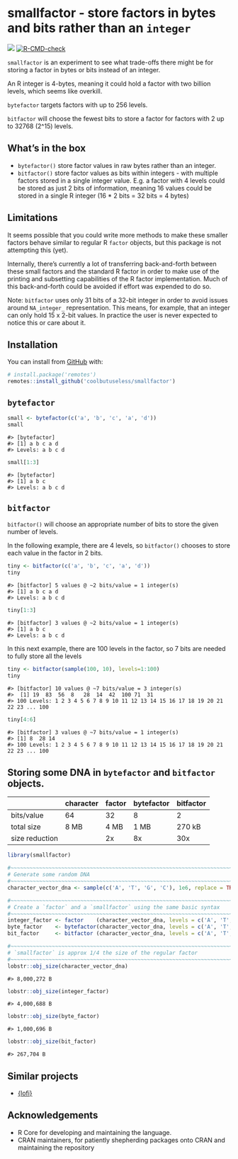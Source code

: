 
<!-- README.md is generated from README.Rmd. Please edit that file -->

# smallfactor - store factors in bytes and bits rather than an `integer`

<!-- badges: start -->

![](https://img.shields.io/badge/cool-useless-green.svg)
[![R-CMD-check](https://github.com/coolbutuseless/smallfactor/workflows/R-CMD-check/badge.svg)](https://github.com/coolbutuseless/smallfactor/actions)
<!-- badges: end -->

`smallfactor` is an experiment to see what trade-offs there might be for
storing a factor in bytes or bits instead of an integer.

An R integer is 4-bytes, meaning it could hold a factor with two billion
levels, which seems like overkill.

`bytefactor` targets factors with up to 256 levels.

`bitfactor` will choose the fewest bits to store a factor for factors
with 2 up to 32768 (2^15) levels.

## What’s in the box

-   `bytefactor()` store factor values in raw bytes rather than an
    integer.
-   `bitfactor()` store factor values as bits within integers - with
    multiple factors stored in a single integer value. E.g. a factor
    with 4 levels could be stored as just 2 bits of information, meaning
    16 values could be stored in a single R integer (16 \* 2 bits = 32
    bits = 4 bytes)

## Limitations

It seems possible that you could write more methods to make these
smaller factors behave similar to regular R `factor` objects, but this
package is not attempting this (yet).

Internally, there’s currently a lot of transferring back-and-forth
between these small factors and the standard R factor in order to make
use of the printing and subsetting capabilities of the R factor
implementation. Much of this back-and-forth could be avoided if effort
was expended to do so.

Note: `bitfactor` uses only 31 bits of a 32-bit integer in order to
avoid issues around `NA_integer_` representation. This means, for
example, that an integer can only hold 15 x 2-bit values. In practice
the user is never expected to notice this or care about it.

## Installation

You can install from
[GitHub](https://github.com/coolbutuseless/smallfactor) with:

``` r
# install.package('remotes')
remotes::install_github('coolbutuseless/smallfactor')
```

## `bytefactor`

``` r
small <- bytefactor(c('a', 'b', 'c', 'a', 'd'))
small
```

    #> [bytefactor]
    #> [1] a b c a d
    #> Levels: a b c d

``` r
small[1:3]
```

    #> [bytefactor]
    #> [1] a b c
    #> Levels: a b c d

## `bitfactor`

`bitfactor()` will choose an appropriate number of bits to store the
given number of levels.

In the following example, there are 4 levels, so `bitfactor()` chooses
to store each value in the factor in 2 bits.

``` r
tiny <- bitfactor(c('a', 'b', 'c', 'a', 'd'))
tiny
```

    #> [bitfactor] 5 values @ ~2 bits/value = 1 integer(s)
    #> [1] a b c a d
    #> Levels: a b c d

``` r
tiny[1:3]
```

    #> [bitfactor] 3 values @ ~2 bits/value = 1 integer(s)
    #> [1] a b c
    #> Levels: a b c d

In this next example, there are 100 levels in the factor, so 7 bits are
needed to fully store all the levels

``` r
tiny <- bitfactor(sample(100, 10), levels=1:100)
tiny
```

    #> [bitfactor] 10 values @ ~7 bits/value = 3 integer(s)
    #>  [1] 19  83  56  8   28  14  42  100 71  31 
    #> 100 Levels: 1 2 3 4 5 6 7 8 9 10 11 12 13 14 15 16 17 18 19 20 21 22 23 ... 100

``` r
tiny[4:6]
```

    #> [bitfactor] 3 values @ ~7 bits/value = 1 integer(s)
    #> [1] 8  28 14
    #> 100 Levels: 1 2 3 4 5 6 7 8 9 10 11 12 13 14 15 16 17 18 19 20 21 22 23 ... 100

## Storing some DNA in `bytefactor` and `bitfactor` objects.

|                | character | factor | bytefactor | bitfactor |
|----------------|-----------|--------|------------|-----------|
| bits/value     | 64        | 32     | 8          | 2         |
| total size     | 8 MB      | 4 MB   | 1 MB       | 270 kB    |
| size reduction |           | 2x     | 8x         | 30x       |

``` r
library(smallfactor)

#~~~~~~~~~~~~~~~~~~~~~~~~~~~~~~~~~~~~~~~~~~~~~~~~~~~~~~~~~~~~~~~~~~~~~~~~~~~~~
# Generate some random DNA
#~~~~~~~~~~~~~~~~~~~~~~~~~~~~~~~~~~~~~~~~~~~~~~~~~~~~~~~~~~~~~~~~~~~~~~~~~~~~~
character_vector_dna <- sample(c('A', 'T', 'G', 'C'), 1e6, replace = TRUE)

#~~~~~~~~~~~~~~~~~~~~~~~~~~~~~~~~~~~~~~~~~~~~~~~~~~~~~~~~~~~~~~~~~~~~~~~~~~~~~
# Create a `factor` and a `smallfactor` using the same basic syntax
#~~~~~~~~~~~~~~~~~~~~~~~~~~~~~~~~~~~~~~~~~~~~~~~~~~~~~~~~~~~~~~~~~~~~~~~~~~~~~
integer_factor <- factor    (character_vector_dna, levels = c('A', 'T', 'G', 'C'))
byte_factor    <- bytefactor(character_vector_dna, levels = c('A', 'T', 'G', 'C'))
bit_factor     <- bitfactor (character_vector_dna, levels = c('A', 'T', 'G', 'C'))

#~~~~~~~~~~~~~~~~~~~~~~~~~~~~~~~~~~~~~~~~~~~~~~~~~~~~~~~~~~~~~~~~~~~~~~~~~~~~~
# `smallfactor` is approx 1/4 the size of the regular factor
#~~~~~~~~~~~~~~~~~~~~~~~~~~~~~~~~~~~~~~~~~~~~~~~~~~~~~~~~~~~~~~~~~~~~~~~~~~~~~
lobstr::obj_size(character_vector_dna)
```

    #> 8,000,272 B

``` r
lobstr::obj_size(integer_factor)
```

    #> 4,000,688 B

``` r
lobstr::obj_size(byte_factor)
```

    #> 1,000,696 B

``` r
lobstr::obj_size(bit_factor)
```

    #> 267,704 B

## Similar projects

-   [{lofi}](https://github.com/coolbutuseless/lofi)

## Acknowledgements

-   R Core for developing and maintaining the language.
-   CRAN maintainers, for patiently shepherding packages onto CRAN and
    maintaining the repository
